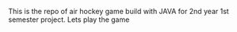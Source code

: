 This is the repo of air hockey game build with JAVA for 2nd year 1st semester project.
Lets play the game